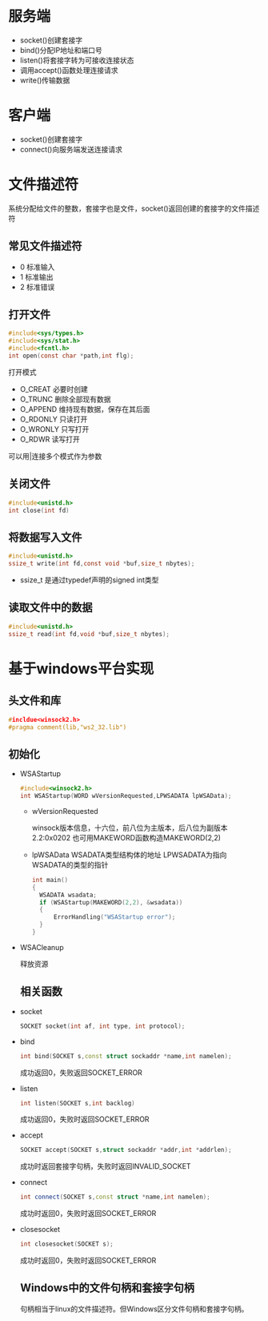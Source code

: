 # 服务端

- socket()创建套接字
- bind()分配IP地址和端口号
- listen()将套接字转为可接收连接状态
- 调用accept()函数处理连接请求
- write()传输数据

# 客户端

- socket()创建套接字
- connect()向服务端发送连接请求

# 文件描述符

系统分配给文件的整数，套接字也是文件，socket()返回创建的套接字的文件描述符

## 常见文件描述符

- 0 标准输入
- 1 标准输出
- 2 标准错误

## 打开文件

```C
#include<sys/types.h>
#include<sys/stat.h>
#include<fcntl.h>
int open(const char *path,int flg);
```

打开模式

- O_CREAT 必要时创建
- O_TRUNC 删除全部现有数据
- O_APPEND 维持现有数据，保存在其后面
- O_RDONLY 只读打开
- O_WRONLY 只写打开
- O_RDWR 读写打开

可以用|连接多个模式作为参数

## 关闭文件

```C
#include<unistd.h>
int close(int fd)
```

## 将数据写入文件

```C
#include<unistd.h>
ssize_t write(int fd,const void *buf,size_t nbytes);
```

- ssize_t 是通过typedef声明的signed int类型

## 读取文件中的数据

```cpp
#include<unistd.h>
ssize_t read(int fd,void *buf,size_t nbytes);
```

# 基于windows平台实现

## 头文件和库

```cpp
#incldue<winsock2.h>
#pragma comment(lib,"ws2_32.lib")
```

## 初始化

- WSAStartup
  
  ```cpp
  #include<winsock2.h>
  int WSAStartup(WORD wVersionRequested,LPWSADATA lpWSAData);
  ```
  
  - wVersionRequested
    
    winsock版本信息，十六位，前八位为主版本，后八位为副版本
    2.2:0x0202
    也可用MAKEWORD函数构造MAKEWORD(2,2)
  
  - lpWSAData
    WSADATA类型结构体的地址
    LPWSADATA为指向WSADATA的类型的指针
    
    ```cpp
    int main()
    {
      WSADATA wsadata;
      if (WSAStartup(MAKEWORD(2,2), &wsadata))
      {
          ErrorHandling("WSAStartup error");
      }
    }
    ```

- WSACleanup
  
  释放资源
  
  ## 相关函数

- socket
  
  ```cpp
  SOCKET socket(int af, int type, int protocol);
  ```

- bind
  
  ```cpp
  int bind(SOCKET s,const struct sockaddr *name,int namelen);
  ```
  
  成功返回0，失败返回SOCKET_ERROR

- listen
  
  ```cpp
  int listen(SOCKET s,int backlog)
  ```
  
  成功返回0，失败时返回SOCKET_ERROR

- accept
  
  ```cpp
  SOCKET accept(SOCKET s,struct sockaddr *addr,int *addrlen);
  ```
  
  成功时返回套接字句柄，失败时返回INVALID_SOCKET

- connect
  
  ```cpp
  int connect(SOCKET s,const struct *name,int namelen);
  ```
  
  成功时返回0，失败时返回SOCKET_ERROR

- closesocket
  
  ```cpp
  int closesocket(SOCKET s);
  ```
  
  成功时返回0，失败时返回SOCKET_ERROR
  
  ## Windows中的文件句柄和套接字句柄
  
  句柄相当于linux的文件描述符。但Windows区分文件句柄和套接字句柄。
